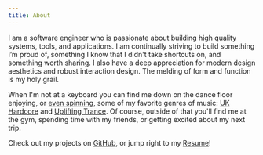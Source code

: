 ```yaml
---
title: About
---
```


I am a software engineer who is passionate about building high quality systems,
tools, and applications. I am continually striving to build something I’m proud
of, something I know that I didn't take shortcuts on, and something worth
sharing. I also have a deep appreciation for modern design aesthetics and
robust interaction design. The melding of form and function is my holy grail.

When I'm not at a keyboard you can find me down on the dance floor enjoying, or
[even spinning](https://soundcloud.com/evanpurkhiser), some of my favorite
genres of music: [UK Hardcore](https://www.youtube.com/watch?v=f74_RDPnaOE) and
[Uplifting Trance](https://soundcloud.com/evanpurkhiser/purkhiser-promo-2020).
Of course, outside of that you'll find me at the gym, spending time with my
friends, or getting excited about my next trip.

Check out my projects on [GitHub](https://github.com/evanpurkhiser), or jump
right to my [Resume](https://resume.evanpurkhiser.com)!
